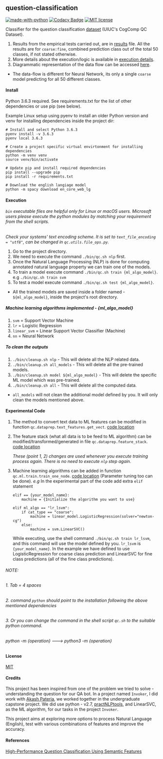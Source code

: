 ## question-classification

[![made-with-python](https://img.shields.io/badge/Made%20with-Python-1f425f.svg)](https://www.python.org/)    [![Codacy Badge](https://api.codacy.com/project/badge/Grade/4a93dde781c5421d9078f49687df8bf1)](https://www.codacy.com/app/Pratik-Barhate/question-classification)    [![MIT license](https://img.shields.io/badge/License-MIT-blue.svg)](https://github.com/PratikBarhate/question-classification/blob/master/LICENSE)

Classifier for the question classification [dataset](http://cogcomp.org/Data/QA/QC/) (UIUC's CogComp QC Dataset).

1. Results from the empirical tests carried out, are in [results](https://github.com/Pratik-Barhate/question-classification/blob/master/documentation/Results.md) file.
All the results are for `coarse:fine`, combined prediction class out of the total 50 classes, if not stated otherwise.
2. More details about the execution/logic is available in [execution details](https://github.com/Pratik-Barhate/question-classification/blob/master/documentation/Execution_Details.md).
3. Diagrammatic representation of the data flow can be accessed [here](https://github.com/Pratik-Barhate/question-classification/blob/master/documentation/Data_Flow_diagram.pdf).

* The data-flow is different for Neural Network, its only a single `coarse` model predicting for 
all 50 different classes.

#### Install

Python 3.6.3 required. See requirements.txt for the list of other dependencies or use pip (see below).

Example Linux setup using pyenv to install an older Python version and venv for installing dependencies inside the project dir:
 
```
# Install and select Python 3.6.3
pyenv install -v 3.6.3
pyenv local 3.6.3

# Create a project specific virtual envirtonment for installing dependencies
python -m venv venv
source venv/bin/activate

# Update pip and install required dependencies
pip install --upgrade pip
pip install -r requirements.txt

# Download the english langiage model
python -m spacy download en_core_web_lg
```

#### Execution

###### `bin` executable files are helpful only for Linux or macOS users. Microsoft users please execute the python modules by matching your requirement from the shell scripts.

_Check your systems' text encoding scheme. It is set to `text_file_encoding = "utf8"`, can be changed in `qc.utils.file_ops.py`._

1. Go to the project directory.
2. We need to execute the command `./bin/qc.sh nlp` first.
3. Once the Natural Language Processing (NLP) is done for computing annotated natural language property we can train
   one of the models.
4. To train a model execute command `./bin/qc.sh train {ml_algo_model}`. e.g `./bin/qc.sh train svm`
5. To test a model execute command `./bin/qc.sh test {ml_algo_model}`.

* All the trained models are saved inside a folder named - `${ml_algo_model}`, inside the project's root directory.

##### Machine learning algorithms implemented - {ml_algo_model}

1. `svm` = Support Vector Machine
2. `lr` = Logistic Regression
3. `linear_svm` = Linear Support Vector Classifier (Machine)
4. `nn` = Neural Network

##### To clean the outputs

1. `./bin/cleanup.sh nlp` - This will delete all the NLP related data.
2. `./bin/cleanup.sh all_models` - This will delete all the pre-trained models.
3. `./bin/cleanup.sh model ${ml_algo_model}` - This will delete the specific ML model which was pre-trained.
4. `./bin/cleanup.sh all` - This will delete all the computed data.

* `all_models` will not clean the additional model defined by you. It will only clean the models mentioned above.

#### Experimental Code

1. The method to convert text data to ML features can be modified in function `qc.dataprep.text_features.get_vect`. [code location](https://github.com/Pratik-Barhate/question-classification/blob/master/qc/dataprep/text_features.py)
2. The feature stack (what all data is to be feed to ML algorithm) can be modified/transformed/generated
   in file `qc.dataprep.feature_stack`. [code location](https://github.com/Pratik-Barhate/question-classification/blob/master/qc/dataprep/feature_stack.py)

   _These (point 1, 2) changes are used whenever you execute training process again.
   There is no need to execute `nlp` step again._

3. Machine learning algorithms can be added in function `qc.ml.train.train_one_node`. [code location](https://github.com/Pratik-Barhate/question-classification/blob/master/qc/ml/train.py)
(Parameter tuning too can be done). *e.g* In the experimental part of the code add extra `elif` statement

   ```
   elif == {your_model_name}:
       machine = {Initialize the algorithm you want to use}
   ```

   ```
   elif ml_algo == "lr_lsvm":
       if cat_type == "coarse":
           machine = linear_model.LogisticRegression(solver="newton-cg")
       else:
           machine = svm.LinearSVC()
   ```

   While executing, use the shell command `./bin/qc.sh train lr_lsvm`, and this command will use the model defined by you.
   `lr_lsvm` is `{your_model_name}`. In the example we have defined to use LogisticRegression
   for coarse class prediction and LinearSVC for fine class predictions (all of the fine class predictions).

###### *NOTE:*
###### *1. Tab = 4 spaces*
###### *2. command `python` should point to the installation following the above mentioned dependencies*
###### *3. Or you can change the command in the shell script `qc.sh` to the suitable python command.*
###### *python -m {operation} ---> python3 -m {operation}*

#### License

[MIT](https://github.com/Pratik-Barhate/question-classification/blob/master/LICENSE)

#### Credits

This project has been inspired from one of the problem we tried to solve - understanding the question for our QA bot.
In a project named `Invoker`, I did work with [Akash Pateria](https://github.com/Akash-Pateria), we worked together
in the undergraduate capstone project. We did use python - v2.7, [practNLPtools](https://github.com/biplab-iitb/practNLPTools), 
and LinearSVC, as the ML algorithm, for our tasks in the project `Invoker`.

This project aims at exploring more options to process Natural Language (English), test with various combinations of
features and improve the accuracy.

#### References

[High-Performance Question Classification Using Semantic Features](https://nlp.stanford.edu/courses/cs224n/2010/reports/olalerew.pdf)
